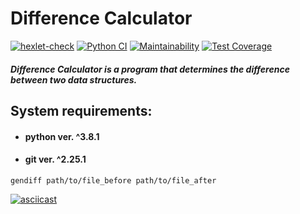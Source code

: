 # Difference Calculator

[![hexlet-check](https://github.com/vl-gush/python-project-50/actions/workflows/hexlet-check.yml/badge.svg)](https://github.com/vl-gush/python-project-50/actions/workflows/hexlet-check.yml)
[![Python CI](https://github.com/vl-gush/python-project-50/actions/workflows/pyci.yml/badge.svg)](https://github.com/vl-gush/python-project-50/actions/workflows/pyci.yml)
[![Maintainability](https://api.codeclimate.com/v1/badges/afda2d2afa312e29cb50/maintainability)](https://codeclimate.com/github/vl-gush/python-project-50/maintainability)
[![Test Coverage](https://api.codeclimate.com/v1/badges/afda2d2afa312e29cb50/test_coverage)](https://codeclimate.com/github/vl-gush/python-project-50/test_coverage)

##### Difference Calculator is a program that determines the difference between two data structures.

## System requirements:
* #### python ver. ^3.8.1
* #### git ver. ^2.25.1

```
gendiff path/to/file_before path/to/file_after
```
[![asciicast](https://asciinema.org/a/TnjPWYZSG33tTJ9Rhk4QVfowX.png)](https://asciinema.org/a/TnjPWYZSG33tTJ9Rhk4QVfowX)